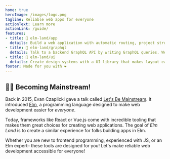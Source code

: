 ```yaml
---
home: true
heroImage: /images/logo.png
tagline: Reliable web apps for everyone
actionText: Learn more
actionLink: /guide/
features:
- title: 🌳 elm-land/app
  details: Build a web application with automatic routing, project structure, and guides on how to scale things up.
- title: 💁 elm-land/graphql
  details: Talk to a backend GraphQL API by writing GraphQL queries. We generate the Elm code automatically for you.
- title: 🎨 elm-land/ui
  details: Create design systems with a UI library that makes layout easy-by-default. Think Elm UI meets TailwindCSS!
footer: Made for you with ❤️
---
```



## 🏄‍♂️ Becoming Mainstream!

Back in 2015, Evan Czaplicki gave a talk called [Let's Be Mainstream](https://www.youtube.com/watch?v=oYk8CKH7OhE). It introduced [Elm](https://elm-lang.org), a programming language designed to make web development easier for _everyone_.

Today, frameworks like React or Vue.js come with incredible tooling that makes them great choices for creating web applications. The goal of _Elm Land_ is to create a similar experience for folks building apps in Elm. 

Whether you are new to frontend programming, experienced with JS, or an Elm expert– these tools are designed for you! Let's make reliable web development accessible for everyone!